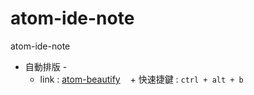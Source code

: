 # atom-ide-note
atom-ide-note

* 自動排版 -
    + link  : [atom-beautify](https://github.com/Glavin001/atom-beautify)
    + 快速捷鍵  : ```ctrl + alt + b```
